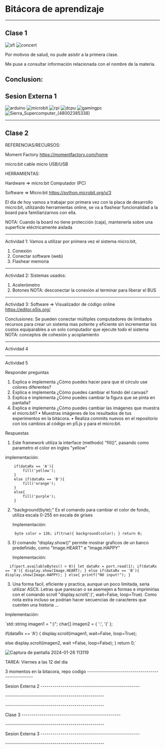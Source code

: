 # Bitácora de aprendizaje


--------------------------------------------------
Clase 1
--------------------------------------------------

![sfi](https://github.com/jfUPB/bitacorassfi12024-10-LemurWater/assets/38868316/3da810b6-3078-431b-8cd7-832cc0f26004)
![concert](https://github.com/jfUPB/bitacorassfi12024-10-LemurWater/assets/38868316/2604172e-588f-4b3c-b7de-be5b20e5218a)

Por motivos de salud, no pude asistir a la primera clase.

Me puse a consultar información relacionada con el nombre de la materia.

Conclusion:
--------------------------------------------------
Sesion Externa 1
--------------------------------------------------

![arduino](https://github.com/jfUPB/bitacorassfi12024-10-LemurWater/assets/38868316/80af048f-11d1-4e5b-a77b-acc8ac8a0c1e)
![microbit](https://github.com/jfUPB/bitacorassfi12024-10-LemurWater/assets/38868316/cfee54b7-3cf2-4214-b718-dace858675a0)
![rpi](https://github.com/jfUPB/bitacorassfi12024-10-LemurWater/assets/38868316/bc3cf74c-8183-4dc8-b0ac-1d7ae835776c)
![dcpu](https://github.com/jfUPB/bitacorassfi12024-10-LemurWater/assets/38868316/bde2b88d-75b7-415e-a134-93441a1c26da)
![gamingpc](https://github.com/jfUPB/bitacorassfi12024-10-LemurWater/assets/38868316/71e5e4b1-08f8-4941-95f3-a614699040a2)
![Sierra_Supercomputer_(48002385338)](https://github.com/jfUPB/bitacorassfi12024-10-LemurWater/assets/38868316/d1465ada-a963-4698-934c-4a1073350030)

--------------------------------------------------
Clase 2
--------------------------------------------------
REFERENCIAS/RECURSOS:

Moment Factory
https://momentfactory.com/home

micro:bit
cable micro USB/USB




HERRAMIENTAS:

Hardware =>
micro:bit
Computador (PC)

Software =>
Micro:bit
https://python.microbit.org/v/3


El dia de hoy vamos a trabajar por primera vez con la placa de desarrollo micro:bit, utilizando herramientas online, se va a flashear funcionalidad a la board para familiarizarnos con ella.


NOTA: Cuando la board no tiene protección (caja), mantenerla sobre una superficie eléctricamente aislada



-------------------------------------------------
Actividad 1:
Vamos a utilizar por primera vez el sistema micro:bit,
1.	Conexión
2.	Conectar software (web)
3.	Flashear memoria

-------------------------------------------------
Actividad 2:
Sistemas usados:
1.	Acelerómetro
2.	Botones
NOTA: desconectar la conexión al terminar para liberar el BUS

-------------------------------------------------
Actividad 3:
Software =>
Visualizador de código online
 https://editor.p5js.org/

Conclusiones: Se pueden conectar múltiples computadores de limitados recursos para crear un sistema mas potente y eficiente sin incrementar los costos equiparables a un solo computador que ejecute todo el sistema
NOTA: conceptos de cohesión y acoplamiento

-------------------------------------------------
Actividad 4

-------------------------------------------------
Actividad 5

Responder preguntas
  1.	Explica e implementa ¿Cómo puedes hacer para que el círculo use colores diferentes?
  2.	Explica e implementa ¿Cómo puedes cambiar el fondo del canvas?
  3.	Explica e implementa ¿Cómo puedes cambiar la figura que se pinta en pantalla?
  4.	Explica e implementa ¿Cómo puedes cambiar las imágenes que muestra el micro:bit?
  •	Muestras imágenes de los resultados de tus experimentos en la bitácora.
  •	Realiza commits nuevos en el repositorio con los cambios al código en p5.js y para el micro:bit.


Respuestas

  1. Este framework utiliza la interface (methodo) "fill()", pasando como parametro el color en ingles "yellow"

   implementación:
   
        if(dataRx == 'A'){
            fill('yellow');
        }
        else if(dataRx == 'B'){
            fill('orange');
        }
        else{
            fill('purple');
        }

  2. "background(byte);" Es el comando para cambiar el color de fondo, utiliza escala 0-255 en escala de grises

      Implementación:

       ` byte color = 126;
        if(true){
            background(color);
        }
        return 0;`
      
 2. El comando "display.show()" permite mostrar graficos de un banco predefinido, como "Image.HEART" e "Image.HAPPY"

    Implementación:

  `  if(port.availableBytes() > 0){
        let dataRx = port.read(1);
        if(dataRx == 'A'){
            display.show(Image.HEART);
        }
        else if(dataRx == 'B'){
            display.show(Image.HAPPY);
        }
        else{
            printf("NO input!");
        }`

3.  Una forma facil, eficiente y practica, aunque un poco limitada, seria utilizar ASCII. Letras que parescan o se asemejen a formas e imprimirlas con el comando scroll "display.scroll(':)', wait=False, loop=True). Como nota extra incluso se podrian hacer secuencias de caracteres que cuenten una historia ...

   Implementación:

   `std::string imagen1 = ":)";
   char[] imagen2 = { ':', '(' };

   
   if(dataRx == 'A') {
   display.scroll(imagen1, wait=False, loop=True);

   else display.scroll(imagen2, wait =False, loop=False);
   }
   return 0;`


![Captura de pantalla 2024-01-26 113119](https://github.com/jfUPB/bitacorassfi12024-10-LemurWater/assets/38868316/f858deee-a451-4898-80aa-e6e54368cbdd)



TAREA:
Viernes a las 12 del dia

3 momentos en la bitacora, repo codigo
*--------------------------------------------------*

Sesion Externa 2
*--------------------------------------------------*


*--------------------------------------------------*


*--------------------------------------------------*

Clase 3
*--------------------------------------------------*


*--------------------------------------------------*

Sesion Externa 3
*--------------------------------------------------*


*--------------------------------------------------*

